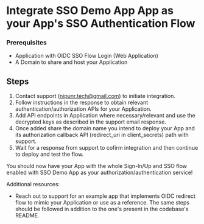 # Integrate SSO Demo App App as your App's SSO Authentication Flow

### Prerequisites
- Application with OIDC SSO Flow Login (Web Application)
- A Domain to share and host your Application

## Steps
1. Contact support (nipunr.tech@gmail.com) to initiate integration.
2. Follow instructions in the response to obtain relevant authentication/authorization APIs for your Application.
3. Add API endpoints in Application where necessary/relevant and use the decrypted keys as described in the support email response.
4. Once added share the domain name you intend to deploy your App and its authorization callback API (redirect_uri in client_secrets) path with support.
5. Wait for a response from support to cofirm integration and then continue to deploy and test the flow.

You should now have your App with the whole Sign-In/Up and SSO flow enabled with SSO Demo App as your authorization/authentication service!

Additional resources:
- Reach out to support for an example app that implements OIDC redirect flow to mimic your Application or use as a reference. The same steps should be followed in addition to the one's present in the codebase's README.

